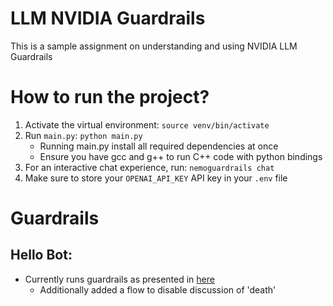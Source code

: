 # LLM NVIDIA Guardrails
This is a sample assignment on understanding and using NVIDIA LLM Guardrails

# How to run the project?
1. Activate the virtual environment: `source venv/bin/activate`
2. Run `main.py`: `python main.py`
   - Running main.py install all required dependencies at once
   - Ensure you have gcc and g++ to run C++ code with python bindings
4. For an interactive chat experience, run: `nemoguardrails chat`
5. Make sure to store your `OPENAI_API_KEY` API key in your `.env` file

# Guardrails 
## Hello Bot:
- Currently runs guardrails as presented in [here](https://github.com/NVIDIA/NeMo-Guardrails/tree/develop/examples/bots/hello_world)
  - Additionally added a flow to disable discussion of 'death'
 
   
